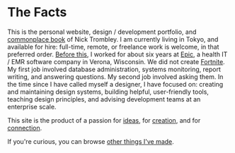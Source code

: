 # The Facts

This is the personal website,
design / development portfolio,
and [commonplace book](https://en.wikipedia.org/wiki/Commonplace_book) of Nick Trombley.
I am currently living in Tokyo,
and available for hire:
full-time, remote, or freelance work is welcome,
in that preferred order.
<a href="/files/trombley_resume_2019.pdf" target="_blank">Before this</a>, I worked for about six years at <a href="https://www.epic.com" target="_blank">Epic</a>,
a health IT / EMR software company in Verona, Wisconsin.
We did not create <a href="https://www.epicgames.com/fortnite/home" target="_blank">Fortnite</a>.
My first job involved database administration,
systems monitoring,
report writing,
and answering questions.
My second job involved asking them.
In the time since I have called myself a designer,
I have focused on:
creating and maintaining design systems,
building helpful, user-friendly tools,
teaching design principles,
and advising development teams
at an enterprise scale.

This site is the product of a passion
for [ideas](/commonplace/spaces/ideas),
for [creation](/commonplace/spaces/creation),
and for [connection](/commonplace/spaces/connection).

If you're curious, you can browse [other things I've made](/projects).
